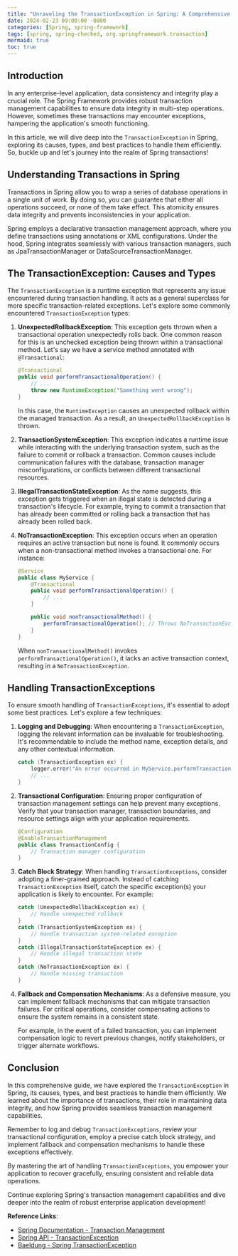 ```yaml
---
title: "Unraveling the TransactionException in Spring: A Comprehensive Guide"
date: 2024-02-23 09:00:00 -0000
categories: [Spring, spring-framework]
tags: [spring, spring-checked, org.springframework.transaction]
mermaid: true
toc: true
---
```



## Introduction

In any enterprise-level application, data consistency and integrity play a crucial role. The Spring Framework provides robust transaction management capabilities to ensure data integrity in multi-step operations. However, sometimes these transactions may encounter exceptions, hampering the application's smooth functioning.

In this article, we will dive deep into the `TransactionException` in Spring, exploring its causes, types, and best practices to handle them efficiently. So, buckle up and let's journey into the realm of Spring transactions!

## Understanding Transactions in Spring

Transactions in Spring allow you to wrap a series of database operations in a single unit of work. By doing so, you can guarantee that either all operations succeed, or none of them take effect. This atomicity ensures data integrity and prevents inconsistencies in your application.

Spring employs a declarative transaction management approach, where you define transactions using annotations or XML configurations. Under the hood, Spring integrates seamlessly with various transaction managers, such as JpaTransactionManager or DataSourceTransactionManager.

## The TransactionException: Causes and Types

The `TransactionException` is a runtime exception that represents any issue encountered during transaction handling. It acts as a general superclass for more specific transaction-related exceptions. Let's explore some commonly encountered `TransactionException` types:

1. **UnexpectedRollbackException**:
   This exception gets thrown when a transactional operation unexpectedly rolls back. One common reason for this is an unchecked exception being thrown within a transactional method. Let's say we have a service method annotated with `@Transactional`:

   ```java
   @Transactional
   public void performTransactionalOperation() {
       // ...
       throw new RuntimeException("Something went wrong");
   }
   ```

   In this case, the `RuntimeException` causes an unexpected rollback within the managed transaction. As a result, an `UnexpectedRollbackException` is thrown.

2. **TransactionSystemException**:
   This exception indicates a runtime issue while interacting with the underlying transaction system, such as the failure to commit or rollback a transaction. Common causes include communication failures with the database, transaction manager misconfigurations, or conflicts between different transactional resources.

3. **IllegalTransactionStateException**:
   As the name suggests, this exception gets triggered when an illegal state is detected during a transaction's lifecycle. For example, trying to commit a transaction that has already been committed or rolling back a transaction that has already been rolled back.

4. **NoTransactionException**:
   This exception occurs when an operation requires an active transaction but none is found. It commonly occurs when a non-transactional method invokes a transactional one. For instance:

   ```java
   @Service
   public class MyService {
       @Transactional
       public void performTransactionalOperation() {
           // ...
       }
   
       public void nonTransactionalMethod() {
           performTransactionalOperation(); // Throws NoTransactionException
       }
   }
   ```

   When `nonTransactionalMethod()` invokes `performTransactionalOperation()`, it lacks an active transaction context, resulting in a `NoTransactionException`.

## Handling TransactionExceptions

To ensure smooth handling of `TransactionExceptions`, it's essential to adopt some best practices. Let's explore a few techniques:

1. **Logging and Debugging**:
   When encountering a `TransactionException`, logging the relevant information can be invaluable for troubleshooting. It's recommendable to include the method name, exception details, and any other contextual information.

   ```java
   catch (TransactionException ex) {
       logger.error("An error occurred in MyService.performTransactionalOperation", ex);
       // ...
   }
   ```

2. **Transactional Configuration**:
   Ensuring proper configuration of transaction management settings can help prevent many exceptions. Verify that your transaction manager, transaction boundaries, and resource settings align with your application requirements.

   ```java
   @Configuration
   @EnableTransactionManagement
   public class TransactionConfig {
       // Transaction manager configuration
   }
   ```

3. **Catch Block Strategy**:
   When handling `TransactionExceptions`, consider adopting a finer-grained approach. Instead of catching `TransactionException` itself, catch the specific exception(s) your application is likely to encounter. For example:

   ```java
   catch (UnexpectedRollbackException ex) {
       // Handle unexpected rollback
   }
   catch (TransactionSystemException ex) {
       // Handle transaction system-related exception
   }
   catch (IllegalTransactionStateException ex) {
       // Handle illegal transaction state
   }
   catch (NoTransactionException ex) {
       // Handle missing transaction
   }
   ```

4. **Fallback and Compensation Mechanisms**:
   As a defensive measure, you can implement fallback mechanisms that can mitigate transaction failures. For critical operations, consider compensating actions to ensure the system remains in a consistent state.

   For example, in the event of a failed transaction, you can implement compensation logic to revert previous changes, notify stakeholders, or trigger alternate workflows.

## Conclusion

In this comprehensive guide, we have explored the `TransactionException` in Spring, its causes, types, and best practices to handle them efficiently. We learned about the importance of transactions, their role in maintaining data integrity, and how Spring provides seamless transaction management capabilities.

Remember to log and debug `TransactionExceptions`, review your transactional configuration, employ a precise catch block strategy, and implement fallback and compensation mechanisms to handle these exceptions effectively.

By mastering the art of handling `TransactionExceptions`, you empower your application to recover gracefully, ensuring consistent and reliable data operations.

Continue exploring Spring's transaction management capabilities and dive deeper into the realm of robust enterprise application development!

**Reference Links**:
- [Spring Documentation - Transaction Management](https://docs.spring.io/spring-framework/docs/current/reference/html/data-access.html#transaction)
- [Spring API - TransactionException](https://docs.spring.io/spring-framework/docs/current/javadoc-api/org/springframework/transaction/TransactionException.html)
- [Baeldung - Spring TransactionException](https://www.baeldung.com/spring-transaction-exceptions)
